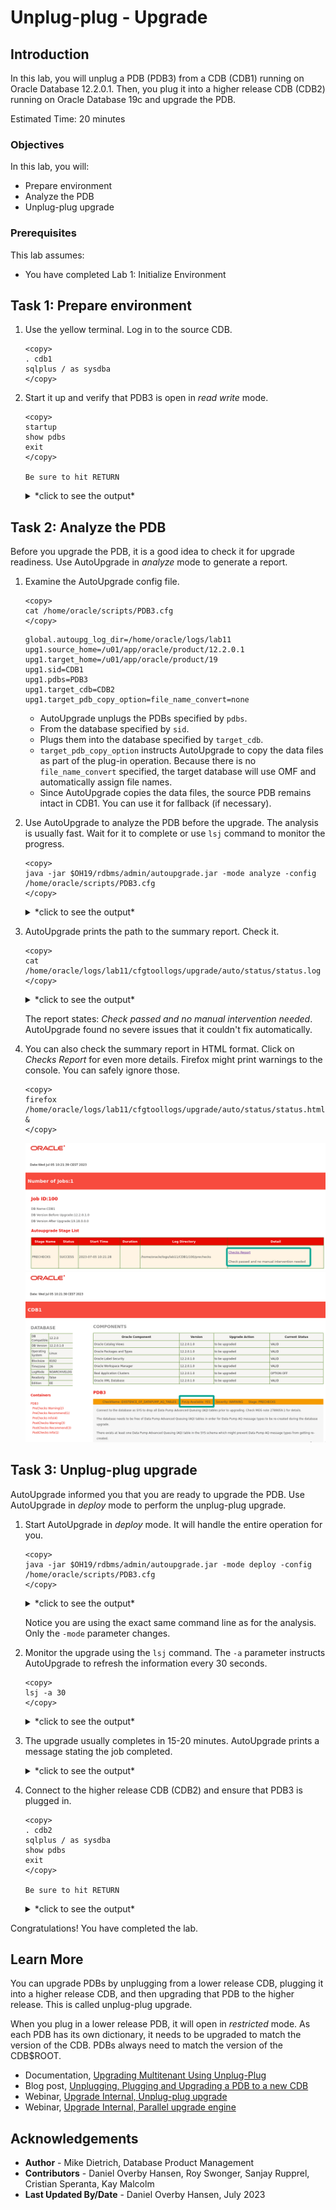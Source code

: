 # Unplug-plug - Upgrade

## Introduction

In this lab, you will unplug a PDB (PDB3) from a CDB (CDB1) running on Oracle Database 12.2.0.1. Then, you plug it into a higher release CDB (CDB2) running on Oracle Database 19c and upgrade the PDB.

Estimated Time: 20 minutes

### Objectives

In this lab, you will:

* Prepare environment
* Analyze the PDB
* Unplug-plug upgrade

### Prerequisites

This lab assumes:

- You have completed Lab 1: Initialize Environment

## Task 1: Prepare environment

1. Use the yellow terminal. Log in to the source CDB.

    ```
    <copy>
    . cdb1
    sqlplus / as sysdba
    </copy>
    ```

2. Start it up and verify that PDB3 is open in *read write* mode.
    ```
    <copy>
    startup
    show pdbs
    exit
    </copy>

    Be sure to hit RETURN
    ```

    <details>
    <summary>*click to see the output*</summary>
    ``` text
    SQL> startup
    ORACLE instance started.

    Total System Global Area 1459617792 bytes
    Fixed Size                  8792872 bytes
    Variable Size             486540504 bytes
    Database Buffers          956301312 bytes
    Redo Buffers                7983104 bytes
    Database mounted.
    Database opened.
    SQL> show pdbs

        CON_ID CON_NAME                       OPEN MODE  RESTRICTED
    ---------- ------------------------------ ---------- ----------
             2 PDB$SEED                       READ ONLY  NO
             3 PDB3                           READ WRITE NO
    SQL> exit
    Disconnected from Oracle Database 12c Enterprise Edition Release 12.2.0.1.0 - 64bit Production
    ```
    </details>

## Task 2: Analyze the PDB
Before you upgrade the PDB, it is a good idea to check it for upgrade readiness. Use AutoUpgrade in *analyze* mode to generate a report.

1. Examine the AutoUpgrade config file.

    ```
    <copy>
    cat /home/oracle/scripts/PDB3.cfg
    </copy>
    ```

    ``` text
    global.autoupg_log_dir=/home/oracle/logs/lab11
    upg1.source_home=/u01/app/oracle/product/12.2.0.1
    upg1.target_home=/u01/app/oracle/product/19
    upg1.sid=CDB1
    upg1.pdbs=PDB3
    upg1.target_cdb=CDB2
    upg1.target_pdb_copy_option=file_name_convert=none
    ```

    * AutoUpgrade unplugs the PDBs specified by `pdbs`.
    * From the database specified by `sid`.
    * Plugs them into the database specified by `target_cdb`.
    * `target_pdb_copy_option` instructs AutoUpgrade to copy the data files as part of the plug-in operation. Because there is no `file_name_convert` specified, the target database will use OMF and automatically assign file names. 
    * Since AutoUpgrade copies the data files, the source PDB remains intact in CDB1. You can use it for fallback (if necessary).

2. Use AutoUpgrade to analyze the PDB before the upgrade. The analysis is usually fast. Wait for it to complete or use `lsj` command to monitor the progress.

    ```
    <copy>
    java -jar $OH19/rdbms/admin/autoupgrade.jar -mode analyze -config /home/oracle/scripts/PDB3.cfg
    </copy>
    ```

    <details>
    <summary>*click to see the output*</summary>
    ``` text
    $ java -jar $OH19/rdbms/admin/autoupgrade.jar -mode analyze -config /home/oracle/scripts/PDB3.cfg
    AutoUpgrade 23.2.230626 launched with default internal options
    Processing config file ...
    +--------------------------------+
    | Starting AutoUpgrade execution |
    +--------------------------------+
    1 PDB(s) will be analyzed
    Type 'help' to list console commands
    upg> Job 100 completed
    ------------------- Final Summary --------------------
    Number of databases            [ 1 ]

    Jobs finished                  [1]
    Jobs failed                    [0]

    Please check the summary report at:
    /home/oracle/logs/lab11/cfgtoollogs/upgrade/auto/status/status.html
    /home/oracle/logs/lab11/cfgtoollogs/upgrade/auto/status/status.log    
    ```
    </details>

    AutoUpgrade in analyze mode is a lightweight, non-intrusive check of the database. You can use it on a live database without interrupting users.

3. AutoUpgrade prints the path to the summary report. Check it.

    ```
    <copy>
    cat /home/oracle/logs/lab11/cfgtoollogs/upgrade/auto/status/status.log
    </copy>
    ```

    <details>
    <summary>*click to see the output*</summary>
    ``` text
    $ cat /home/oracle/logs/lab11/cfgtoollogs/upgrade/auto/status/status.log
    ==========================================
            Autoupgrade Summary Report
    ==========================================
    [Date]           Wed Jul 05 10:21:39 CEST 2023
    [Number of Jobs] 1
    ==========================================
    [Job ID] 100
    ==========================================
    [DB Name]                CDB1
    [Version Before Upgrade] 12.2.0.1.0
    [Version After Upgrade]  19.18.0.0.0
    ------------------------------------------
    [Stage Name]    PRECHECKS
    [Status]        SUCCESS
    [Start Time]    2023-07-05 10:21:28
    [Duration]       
    [Log Directory] /home/oracle/logs/lab11/CDB1/100/prechecks
    [Detail]        /home/oracle/logs/lab11/CDB1/100/prechecks/cdb1_preupgrade.log
                    Check passed and no manual intervention needed
    ------------------------------------------
    ```
    </details>
    
    The report states: *Check passed and no manual intervention needed*. AutoUpgrade found no severe issues that it couldn't fix automatically. 

4. You can also check the summary report in HTML format. Click on *Checks Report* for even more details. Firefox might print warnings to the console. You can safely ignore those.

    ```
    <copy>
    firefox /home/oracle/logs/lab11/cfgtoollogs/upgrade/auto/status/status.html &
    </copy>
    ```

    ![The summary report shows the outcome of the preupgrade analysis](./images/11-unplug-plug-summary-report.png " ")
    ![The Checks Report shows many details about the database](./images/11-unplug-plug-checks-report.png " ")


## Task 3: Unplug-plug upgrade

AutoUpgrade informed you that you are ready to upgrade the PDB. Use AutoUpgrade in *deploy* mode to perform the unplug-plug upgrade.

1. Start AutoUpgrade in *deploy* mode. It will handle the entire operation for you.

    ```
    <copy>
    java -jar $OH19/rdbms/admin/autoupgrade.jar -mode deploy -config /home/oracle/scripts/PDB3.cfg
    </copy>
    ```

    <details>
    <summary>*click to see the output*</summary>
    ``` text
    $ java -jar $OH19/rdbms/admin/autoupgrade.jar -mode deploy -config /home/oracle/scripts/PDB3.cfg
    AutoUpgrade 23.2.230626 launched with default internal options
    Processing config file ...
    +--------------------------------+
    | Starting AutoUpgrade execution |
    +--------------------------------+
    1 PDB(s) will be processed
    Type 'help' to list console commands
    upg> 
    ```
    </details>

    Notice you are using the exact same command line as for the analysis. Only the `-mode` parameter changes.

2. Monitor the upgrade using the `lsj` command. The `-a` parameter instructs AutoUpgrade to refresh the information every 30 seconds.

    ```
    <copy>
    lsj -a 30
    </copy>
    ```

    <details>
    <summary>*click to see the output*</summary>
    ``` text
    upg> lsj -a 30
    upg> +----+-------+-----+---------+-------+----------+-------+------------------+
    |Job#|DB_NAME|STAGE|OPERATION| STATUS|START_TIME|UPDATED|           MESSAGE|
    +----+-------+-----+---------+-------+----------+-------+------------------+
    | 101|   CDB1|DRAIN|EXECUTING|RUNNING|  10:48:11| 3s ago|Executing describe|
    +----+-------+-----+---------+-------+----------+-------+------------------+
    Total jobs 1
    ```
    </details>

3. The upgrade usually completes in 15-20 minutes. AutoUpgrade prints a message stating the job completed.

    <details>
    <summary>*click to see the output*</summary>
    ``` text
    Job 101 completed
    ------------------- Final Summary --------------------
    Number of databases            [ 1 ]

    Jobs finished                  [1]
    Jobs failed                    [0]
    Jobs restored                  [0]
    Jobs pending                   [0]



    Please check the summary report at:
    /home/oracle/logs/lab11/cfgtoollogs/upgrade/auto/status/status.html
    /home/oracle/logs/lab11/cfgtoollogs/upgrade/auto/status/status.log
    ```
    </details>

4. Connect to the higher release CDB (CDB2) and ensure that PDB3 is plugged in. 

    ```
    <copy>
    . cdb2
    sqlplus / as sysdba
    show pdbs
    exit
    </copy>
     
    Be sure to hit RETURN
    ```

    <details>
    <summary>*click to see the output*</summary>
    ``` text
    $ sqlplus / as sysdba

    SQL*Plus: Release 19.0.0.0.0 - Production on Wed Jul 5 11:12:12 2023
    Version 19.18.0.0.0

    Copyright (c) 1982, 2022, Oracle.  All rights reserved.


    Connected to:
    Oracle Database 19c Enterprise Edition Release 19.0.0.0.0 - Production
    Version 19.18.0.0.0

    SQL> show pdbs

        CON_ID                       CON_NAME  OPEN MODE RESTRICTED
    ---------- ------------------------------ ---------- ----------
             2                       PDB$SEED  READ ONLY         NO
             3                           PDB3 READ WRITE         NO
    SQL> exit
    Disconnected from Oracle Database 19c Enterprise Edition Release 19.0.0.0.0 - Production
    Version 19.18.0.0.0
    ```
    </details>    

    Notice how the PDB is open in *read write* mode and unrestricted. This indicates the plug-in and upgrade went fine. Otherwise, AutoUpgrade would also inform you.

Congratulations! You have completed the lab.

## Learn More

You can upgrade PDBs by unplugging from a lower release CDB, plugging it into a higher release CDB, and then upgrading that PDB to the higher release. This is called unplug-plug upgrade. 

When you plug in a lower release PDB, it will open in *restricted* mode. As each PDB has its own dictionary, it needs to be upgraded to match the version of the CDB. PDBs always need to match the version of the CDB$ROOT.

* Documentation, [Upgrading Multitenant Using Unplug-Plug](https://docs.oracle.com/en/database/oracle/oracle-database/19/spupu/upgrade-multitenant-architecture-sequentially.html#GUID-8F9AAFA1-690D-4F70-8448-E66D765AF136)
* Blog post, [Unplugging, Plugging and Upgrading a PDB to a new CDB](https://mikedietrichde.com/2021/06/07/unplug-plug-upgrade-with-autoupgrade/)
* Webinar, [Upgrade Internal, Unplug-plug upgrade](https://www.youtube.com/watch?v=1wr8-1SVQMA&t=4295s)
* Webinar, [Upgrade Internal, Parallel upgrade engine](https://www.youtube.com/watch?v=1wr8-1SVQMA&t=1044s)

## Acknowledgements

* **Author** - Mike Dietrich, Database Product Management
* **Contributors** -  Daniel Overby Hansen, Roy Swonger, Sanjay Rupprel, Cristian Speranta, Kay Malcolm
* **Last Updated By/Date** - Daniel Overby Hansen, July 2023
